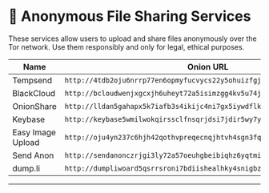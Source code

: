 # 📁 Anonymous File Sharing Services

These services allow users to upload and share files anonymously over the Tor network. Use them responsibly and only for legal, ethical purposes.

| Name              | Onion URL                                       |
|-------------------|--------------------------------------------------|
| Tempsend | `http://4tdb2oju6nrrp77en6opmyfucvycs22y5ohuizfgjvbyjqjovltooyyd.onion/` |
| BlackCloud | `http://bcloudwenjxgcxjh6uheyt72a5isimzgg4kv5u74jb2s22y3hzpwh6id.onion/` |
| OnionShare | `http://lldan5gahapx5k7iafb3s4ikijc4ni7gx5iywdflkba5y2ezyg6sjgyd.onion/` |
| Keybase | `http://keybase5wmilwokqirssclfnsqrjdsi7jdir5wy7y7iu3tanwmtp6oid.onion/` |
| Easy Image Upload | `http://oju4yn237c6hjh42qothvpreqecnqjhtvh4sgn3fqmsdvhu5d5tyspid.onion/` |
| Send Anon | `http://sendanonczrjgi3ly72a57oeuhgbeibiqhz6yqtmira5e6ahfkdg4hqd.onion/` |
| dump.li | `http://dumpliwoard5qsrrsroni7bdiishealhky4snigbzfmzcquwo3kml4id.onion/` |

---
